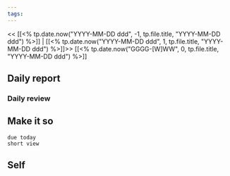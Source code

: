 ```yaml
---
tags:
---
```

<< [[<% tp.date.now("YYYY-MM-DD ddd", -1, tp.file.title, "YYYY-MM-DD ddd") %>]] | [[<% tp.date.now("YYYY-MM-DD ddd", 1, tp.file.title, "YYYY-MM-DD ddd") %>]]>>
[[<% tp.date.now("GGGG-[W]WW", 0, tp.file.title, "YYYY-MM-DD ddd") %>]]

## Daily report

### Daily review
## Make it so
```tasks
due today
short view
```

## Self

